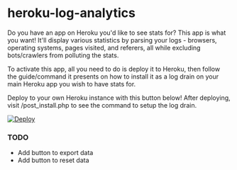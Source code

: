 # heroku-log-analytics

Do you have an app on Heroku you'd like to see stats for? This app is what you want! It'll display various statistics by parsing your logs - browsers, operating systems, pages visited, and referers, all while excluding bots/crawlers from polluting the stats.

To activate this app, all you need to do is deploy it to Heroku, then follow the guide/command it presents on how to install it as a log drain on your main Heroku app you wish to have stats for.

Deploy to your own Heroku instance with this button below! After deploying, visit /post_install.php to see the command to setup the log drain.

[![Deploy](https://www.herokucdn.com/deploy/button.png)](https://heroku.com/deploy)

### TODO
- Add button to export data
- Add button to reset data
